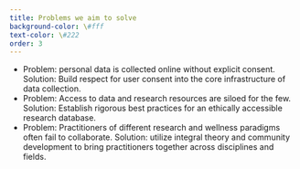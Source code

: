 ```yaml
---
title: Problems we aim to solve
background-color: \#fff
text-color: \#222
order: 3
---
```


- Problem: personal data is collected online without explicit consent.
Solution: Build respect for user consent into the core infrastructure of data collection.
- Problem: Access to data and research resources are siloed for the few.
Solution: Establish rigorous best practices for an ethically accessible research database.
- Problem: Practitioners of different research and wellness paradigms often fail to collaborate.
Solution: utilize integral theory and community development to bring practitioners together across disciplines and fields.
